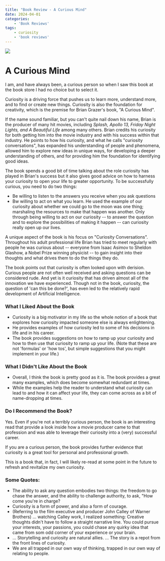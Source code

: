 ```yaml
---
title: "Book Review - A Curious Mind"
date: 2024-04-01
categories:
    - 'Book Reviews'
tags:
    - curiosity
    - 'book reviews'
---
```


![](/b14798115985144bc798024764ad1773_MD5.jpg)

# A Curious Mind

I am, and have always been, a curious person so when I saw this book at the book store I had no choice but to select it. 

Curiosity is a driving force that pushes us to learn more, understand more, and to find or create new things.  Curiosity is also the foundation for creativity, which is the premise for Brian Grazer's book, "A Curious Mind". 

If the name sound familiar, but you <!-- more --> can't quite nail down his name, Brian is the producer of many hit movies, including *Splash, Apollo 13, Friday Night Lights, and A Beautiful Life* among many others.  Brian credits his curiosity for both getting him into the movie industry and with his success within that industry.  He points to how his curiosity, and what he calls "curiosity conversations", has expanded his understanding of people and phenomena,  allowed him to explore new ideas in unique ways, for developing a deeper understanding of others, and for providing him the foundation for identifying good ideas.

The book spends a good bit of time talking about the role curiosity has played in Brian's success but it also gives good advice on how to harness your curiosity to open your life to greater opportunity.  To be successfully curious, you need to do two things:
* Be willing to listen to the answers you receive when you ask questions
* Bw willing to act on what you learn.  He used the example of our curiosity about whether we could go to the moon was one thing; marshaling the resources to make that happen was another.  Only through being willing to act on our curiosity -- to answer the question and to explore the possibilities of making it happen -- can curiosity really open up our lives.

A unique aspect of the book is his focus on "Curiosity Conversations".  Throughout his adult professional life Brian has tried to meet regularly with people he was curious about -- everyone from Isaac Asimov to Sheldon Glashow, a Nobel Prize winning physicist -- to gain insight into their thoughts and what drives them to do the things they do. 

The book points out that curiosity is often looked upon with derision.  Curious people are not often well received and asking questions can be considered rude. And yet is it curiosity that has driven almost all of the innovation we have experienced.  Though not in the book, curiosity, the question of 'can this be done?', has even led to the relatively rapid development of Artificial Intelligence.

### What I Liked About the Book
* Curiosity is a big motivator in my life so the whole notion of a book that explores how curiosity impacted someone else is always enlightening.
* He provides examples  of how curiosity led to some of his decisions in life and in his career.
* The book provides suggestions on how to ramp up your curiosity and how to then use that curiosity to ramp up your life. (Note that these are not 'formulas' or 'how tos', but simple suggestions that you might implement in your life.)

### What I Didn't Like About the Book
* Overall, I think the book is pretty good as it is.  The book provides a great many examples, which does become somewhat redundant at times.  
* While the examples help the reader to understand what curiosity can lead to and how it can affect your life, they can come across as a bit of name-dropping at times.

### Do I Recommend the Book?

Yes.  Even if you're not a terribly curious person, the book is an interesting read that provide a look inside how a movie producer came to that profession and was able to leverage their curiosity into a (very) successful career.

If you are a curious person, the book provides further evidence that curiosity is a great tool for personal and professional growth.

This is a book that, in fact, I will likely re-read at some point in the future to refresh and revitalize my own curiosity.

### Some Quotes:
* The ability to ask any question embodies two things: the freedom to go chase the answer, and the ability to challenge authority, to ask, "How come you're in charge?
* Curiosity is a form of power, and also a form of courage.
* (Referring to the film executive and producer John Calley of Warner Brothers)  ... watching Calley work, I realized something: Creative thoughts didn't have to follow a straight narrative line. You could pursue your interests, your passions, you could chase any quirky idea that came from som odd corner of your experience or your brain.
*  ... Storytelling and curiosity are natural allies.  ... The story is a repot from the front lines of curiosity.
* We are all trapped in our own way of thinking, trapped in our own way of relating to people.
